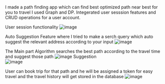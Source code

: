 I made a path finding app which can find best optimized path near best for you to travel I used Graph and DP. Integerated user sesssion features and CRUD operations for a user account.

User session functionality
![image](https://github.com/ShubhamMishra6862/QuickTrip/assets/101014691/57b8d245-add3-4d5e-840c-75d056e06b8b)

Auto Suggestion Feature
where I tried to make a serch query which auto suggest the relevant address according to your input
![image](https://github.com/ShubhamMishra6862/QuickTrip/assets/101014691/f479167e-0b20-47f4-bb48-44d39c75dfe3)

The Main part 
Algorithm searches the best path according to the travel time 
and suggest those path
![image](https://github.com/ShubhamMishra6862/QuickTrip/assets/101014691/f9d321b8-e0cb-4bce-90a3-c3c8682e9768)
Suggestion<br>
![image](https://github.com/ShubhamMishra6862/QuickTrip/assets/101014691/636da1cc-3ff6-42cb-88c5-b220e58373df)
  
User can book trip for that path and he will be assigned a token for easy travel and the travel history will get stored in the database
![image](https://github.com/ShubhamMishra6862/QuickTrip/assets/101014691/dd73bb21-522f-4eb3-9d9b-750e33485e14)
